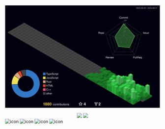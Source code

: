 ![](./profile-3d-contrib/profile-night-green.svg)
<div align="center">
  <div display="gird" grid-template-colmns: 1fr 1fr> 
    <img src="https://github-readme-stats.vercel.app/api/top-langs/?username=jaemin1005&exclude_repo=jaemin1005.github.io&layout=compact&theme=tokyonight" />
    <img src="https://github-readme-stats.vercel.app/api?username=jaemin1005&theme=tokyonight&show_icons=true" width="47%"/>
  </div>
</div>
<!--
**jaemin1005/jaemin1005** is a ✨ _special_ ✨ repository because its `README.md` (this file) appears on your GitHub profile.
<a href="https://github.com/devxb/gitanimals">
<img
  src="https://render.gitanimals.org/farms/"
  width="600"
  height="300"
/>
</a>
<div align="center">
  <img src="https://techstack-generator.vercel.app/js-icon.svg" alt="icon" width="65" height="65" />
  <img src="https://techstack-generator.vercel.app/ts-icon.svg" alt="icon" width="65" height="65" />
<!--   <img src="https://techstack-generator.vercel.app/react-icon.svg" alt="icon" width="65" height="65" /> -->
<!--   <img src="https://techstack-generator.vercel.app/webpack-icon.svg" alt="icon" width="65" height="65" /> -->
  <img src="https://techstack-generator.vercel.app/prettier-icon.svg" alt="icon" width="65" height="65" />
  <img src="https://techstack-generator.vercel.app/restapi-icon.svg" alt="icon" width="65" height="65" />
  <img src="https://techstack-generator.vercel.app/github-icon.svg" alt="icon" width="65" height="65" />
  <img src="https://techstack-generator.vercel.app/aws-icon.svg" alt="icon" width="65" height="65" />
<!--   <img src="https://techstack-generator.vercel.app/mysql-icon.svg" alt="icon" width="65" height="65" /> -->
<!--   <img src="https://techstack-generator.vercel.app/python-icon.svg" alt="icon" width="65" height="65" /> -->
</div>

